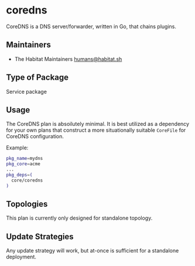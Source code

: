 # coredns

CoreDNS is a DNS server/forwarder, written in Go, that chains plugins.

## Maintainers

* The Habitat Maintainers <humans@habitat.sh>

## Type of Package

Service package

## Usage

The CoreDNS plan is absoilutely minimal. It is best utilized as a dependency for your own plans that construct a more situationally suitable `CoreFile` for CoreDNS configuration.

Example:

```sh
pkg_name=mydns
pkg_core=acme
...
pkg_deps=(
  core/coredns
)
```

## Topologies

This plan is currently only designed for standalone topology.

## Update Strategies

Any update strategy will work, but at-once is sufficient for a standalone deployment.
